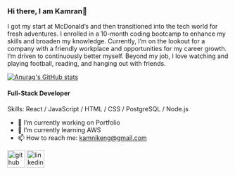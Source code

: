 ### Hi there, I am Kamran👋

I got my start at McDonald’s and then transitioned into the tech world for fresh adventures. I enrolled in a 10-month coding bootcamp to enhance my skills and broaden my knowledge. Currently, I’m on the lookout for a company with a friendly workplace and opportunities for my career growth. I’m driven to continuously better myself. Beyond my job, I love watching and playing football, reading, and hanging out with friends.

[![Anurag's GitHub stats](https://github-readme-stats.vercel.app/api?username=KamNik0044)](https://github.com/anuraghazra/github-readme-stats)


#### Full-Stack Developer

Skills: React / JavaScript / HTML / CSS / PostgreSQL / Node.js

- 🔭 I’m currently working on Portfolio
- 🌱 I’m currently learning AWS
- 📫 How to reach me: kamnikeng@gmail.com 


[<img src='https://cdn.jsdelivr.net/npm/simple-icons@3.0.1/icons/github.svg' alt='github' height='40'>](https://github.com/https://github.com/KamNik0044)  [<img src='https://cdn.jsdelivr.net/npm/simple-icons@3.0.1/icons/linkedin.svg' alt='linkedin' height='40'>](https://www.linkedin.com/in/https://www.linkedin.com/in/kamnik1//)  

